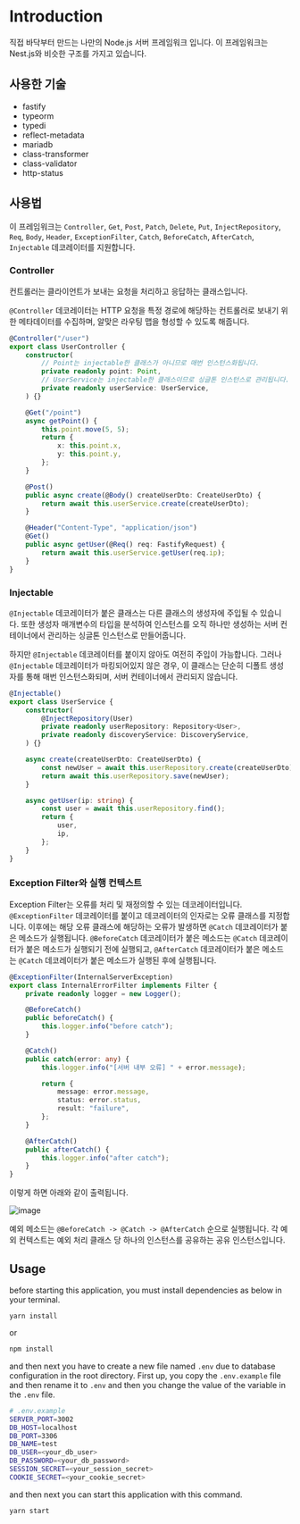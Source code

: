 # Introduction

직접 바닥부터 만드는 나만의 Node.js 서버 프레임워크 입니다. 이 프레임워크는 Nest.js와 비슷한 구조를 가지고 있습니다.

## 사용한 기술

-   fastify
-   typeorm
-   typedi
-   reflect-metadata
-   mariadb
-   class-transformer
-   class-validator
-   http-status

## 사용법

이 프레임워크는 `Controller`, `Get`, `Post`, `Patch`, `Delete`, `Put`, `InjectRepository`, `Req`, `Body`, `Header`, `ExceptionFilter`, `Catch`, `BeforeCatch`, `AfterCatch`, `Injectable` 데코레이터를 지원합니다.

### Controller

컨트롤러는 클라이언트가 보내는 요청을 처리하고 응답하는 클래스입니다.

`@Controller` 데코레이터는 HTTP 요청을 특정 경로에 해당하는 컨트롤러로 보내기 위한 메타데이터를 수집하며, 알맞은 라우팅 맵을 형성할 수 있도록 해줍니다.

```ts
@Controller("/user")
export class UserController {
    constructor(
        // Point는 injectable한 클래스가 아니므로 매번 인스턴스화됩니다.
        private readonly point: Point,
        // UserService는 injectable한 클래스이므로 싱글톤 인스턴스로 관리됩니다.
        private readonly userService: UserService,
    ) {}

    @Get("/point")
    async getPoint() {
        this.point.move(5, 5);
        return {
            x: this.point.x,
            y: this.point.y,
        };
    }

    @Post()
    public async create(@Body() createUserDto: CreateUserDto) {
        return await this.userService.create(createUserDto);
    }

    @Header("Content-Type", "application/json")
    @Get()
    public async getUser(@Req() req: FastifyRequest) {
        return await this.userService.getUser(req.ip);
    }
}
```

### Injectable

`@Injectable` 데코레이터가 붙은 클래스는 다른 클래스의 생성자에 주입될 수 있습니다. 또한 생성자 매개변수의 타입을 분석하여 인스턴스를 오직 하나만 생성하는 서버 컨테이너에서 관리하는 싱글톤 인스턴스로 만들어줍니다.

하지만 `@Injectable` 데코레이터를 붙이지 않아도 여전히 주입이 가능합니다. 그러나 `@Injectable` 데코레이터가 마킹되어있지 않은 경우, 이 클래스는 단순히 디폴트 생성자를 통해 매번 인스턴스화되며, 서버 컨테이너에서 관리되지 않습니다.

```ts
@Injectable()
export class UserService {
    constructor(
        @InjectRepository(User)
        private readonly userRepository: Repository<User>,
        private readonly discoveryService: DiscoveryService,
    ) {}

    async create(createUserDto: CreateUserDto) {
        const newUser = await this.userRepository.create(createUserDto);
        return await this.userRepository.save(newUser);
    }

    async getUser(ip: string) {
        const user = await this.userRepository.find();
        return {
            user,
            ip,
        };
    }
}
```

### Exception Filter와 실행 컨텍스트

Exception Filter는 오류를 처리 및 재정의할 수 있는 데코레이터입니다. `@ExceptionFilter` 데코레이터를 붙이고 데코레이터의 인자로는 오류 클래스를 지정합니다. 이후에는 해당 오류 클래스에 해당하는 오류가 발생하면 `@Catch` 데코레이터가 붙은 메소드가 실행됩니다.
`@BeforeCatch` 데코레이터가 붙은 메소드는 `@Catch` 데코레이터가 붙은 메소드가 실행되기 전에 실행되고, `@AfterCatch` 데코레이터가 붙은 메소드는 `@Catch` 데코레이터가 붙은 메소드가 실행된 후에 실행됩니다.

```ts
@ExceptionFilter(InternalServerException)
export class InternalErrorFilter implements Filter {
    private readonly logger = new Logger();

    @BeforeCatch()
    public beforeCatch() {
        this.logger.info("before catch");
    }

    @Catch()
    public catch(error: any) {
        this.logger.info("[서버 내부 오류] " + error.message);

        return {
            message: error.message,
            status: error.status,
            result: "failure",
        };
    }

    @AfterCatch()
    public afterCatch() {
        this.logger.info("after catch");
    }
}
```

이렇게 하면 아래와 같이 출력됩니다.

![image](https://github.com/biud436/custom-server-framework/assets/13586185/998fe1e3-f705-4a9c-a453-7179f42fc770)

예외 메소드는 `@BeforeCatch -> @Catch -> @AfterCatch` 순으로 실행됩니다. 각 예외 컨텍스트는 예외 처리 클래스 당 하나의 인스턴스를 공유하는 공유 인스턴스입니다.

## Usage

before starting this application, you must install dependencies as below in your terminal.

```
yarn install
```

or

```bash
npm install
```

and then next you have to create a new file named `.env` due to database configuration in the root directory. First up, you copy the `.env.example` file and then rename it to `.env` and then you change the value of the variable in the `.env` file.

```bash
# .env.example
SERVER_PORT=3002
DB_HOST=localhost
DB_PORT=3306
DB_NAME=test
DB_USER=<your_db_user>
DB_PASSWORD=<your_db_password>
SESSION_SECRET=<your_session_secret>
COOKIE_SECRET=<your_cookie_secret>
```

and then next you can start this application with this command.

```bash
yarn start
```
